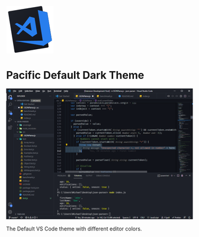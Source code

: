 ![Logo](https://raw.githubusercontent.com/MichaelXF/pacific-default-dark-theme/master/images/logo_small.png)

# Pacific Default Dark Theme

![Pacific Default Dark Theme](https://raw.githubusercontent.com/MichaelXF/pacific-default-dark-theme/master/images/image.png)

The Default VS Code theme with different editor colors.
